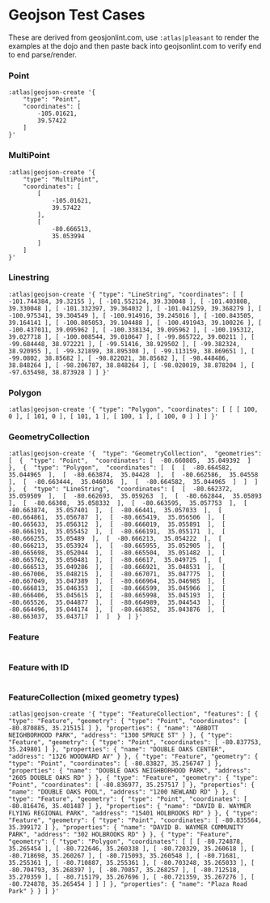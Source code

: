 Geojson Test Cases
==================

These are derived from geosjonlint.com, use ```:atlas|pleasant``` to render the examples at the dojo and then paste back into geojsonlint.com to verify end to end parse/render.

### Point

```
:atlas|geojson-create '{
    "type": "Point",
    "coordinates": [
        -105.01621,
        39.57422
    ]
}'
```
### MultiPoint
```
:atlas|geojson-create '{
    "type": "MultiPoint",
    "coordinates": [
        [
            -105.01621,
            39.57422
        ],
        [
            -80.666513,
            35.053994
        ]
    ]
}'
```
### Linestring

```
:atlas|geojson-create '{ "type": "LineString", "coordinates": [ [ -101.744384, 39.32155 ], [ -101.552124, 39.330048 ], [ -101.403808, 39.330048 ], [ -101.332397, 39.364032 ], [ -101.041259, 39.368279 ], [ -100.975341, 39.304549 ], [ -100.914916, 39.245016 ], [ -100.843505, 39.164141 ], [ -100.805053, 39.104488 ], [ -100.491943, 39.100226 ], [ -100.437011, 39.095962 ], [ -100.338134, 39.095962 ], [ -100.195312, 39.027718 ], [ -100.008544, 39.010647 ], [ -99.865722, 39.00211 ], [ -99.684448, 38.972221 ], [ -99.51416, 38.929502 ], [ -99.382324, 38.920955 ], [ -99.321899, 38.895308 ], [ -99.113159, 38.869651 ], [ -99.0802, 38.85682 ], [ -98.822021, 38.85682 ], [ -98.448486, 38.848264 ], [ -98.206787, 38.848264 ], [ -98.020019, 38.878204 ], [ -97.635498, 38.873928 ] ] }'
```
### Polygon
```
:atlas|geojson-create '{ "type": "Polygon", "coordinates": [ [ [ 100, 0 ], [ 101, 0 ], [ 101, 1 ], [ 100, 1 ], [ 100, 0 ] ] ] }'
```
### GeometryCollection
```
:atlas|geojson-create '{  "type": "GeometryCollection",  "geometries": [  {  "type": "Point",  "coordinates": [  -80.660805,  35.049392  ]  },  {  "type": "Polygon",  "coordinates": [  [  [  -80.664582,  35.044965  ],  [  -80.663874,  35.04428  ],  [  -80.662586,  35.04558  ],  [  -80.663444,  35.046036  ],  [  -80.664582,  35.044965  ]  ]  ]  },  {  "type": "LineString",  "coordinates": [  [  -80.662372,  35.059509  ],  [  -80.662693,  35.059263  ],  [  -80.662844,  35.05893  ],  [  -80.66308,  35.058332  ],  [  -80.663595,  35.057753  ],  [  -80.663874,  35.057401  ],  [  -80.66441,  35.057033  ],  [  -80.664861,  35.056787  ],  [  -80.665419,  35.056506  ],  [  -80.665633,  35.056312  ],  [  -80.666019,  35.055891  ],  [  -80.666191,  35.055452  ],  [  -80.666191,  35.055171  ],  [  -80.666255,  35.05489  ],  [  -80.666213,  35.054222  ],  [  -80.666213,  35.053924  ],  [  -80.665955,  35.052905  ],  [  -80.665698,  35.052044  ],  [  -80.665504,  35.051482  ],  [  -80.665762,  35.050481  ],  [  -80.66617,  35.049725  ],  [  -80.666513,  35.049286  ],  [  -80.666921,  35.048531  ],  [  -80.667006,  35.048215  ],  [  -80.667071,  35.047775  ],  [  -80.667049,  35.047389  ],  [  -80.666964,  35.046985  ],  [  -80.666813,  35.046353  ],  [  -80.666599,  35.045966  ],  [  -80.666406,  35.045615  ],  [  -80.665998,  35.045193  ],  [  -80.665526,  35.044877  ],  [  -80.664989,  35.044543  ],  [  -80.664496,  35.044174  ],  [  -80.663852,  35.043876  ],  [  -80.663037,  35.043717  ]  ]  }  ] }'
```
### Feature

```:atlas|geojson-create '{ "type": "Feature", "geometry": { "type": "Polygon", "coordinates": [ [ [ -80.724878, 35.265454 ], [ -80.722646, 35.260338 ], [ -80.720329, 35.260618 ], [ -80.718698, 35.260267 ], [ -80.715093, 35.260548 ], [ -80.71681, 35.255361 ], [ -80.710887, 35.255361 ], [ -80.703248, 35.265033 ], [ -80.704793, 35.268397 ], [ -80.70857, 35.268257 ], [ -80.712518, 35.270359 ], [ -80.715179, 35.267696 ], [ -80.721359, 35.267276 ], [ -80.724878, 35.265454 ] ] ] }, "properties": { "name": "Plaza Road Park" } }'
```

### Feature with ID

```:atlas|geojson-create '{ "type": "Feature", "geometry": { "type": "Polygon", "coordinates": [ [ [ -80.724878, 35.265454 ], [ -80.722646, 35.260338 ], [ -80.720329, 35.260618 ], [ -80.718698, 35.260267 ], [ -80.715093, 35.260548 ], [ -80.71681, 35.255361 ], [ -80.710887, 35.255361 ], [ -80.703248, 35.265033 ], [ -80.704793, 35.268397 ], [ -80.70857, 35.268257 ], [ -80.712518, 35.270359 ], [ -80.715179, 35.267696 ], [ -80.721359, 35.267276 ], [ -80.724878, 35.265454 ] ] ] }, "properties": { "name": "Plaza Road Park" }, "id":123}'
```

### FeatureCollection (mixed geometry types)

```:atlas|geojson-create '{ "type": "FeatureCollection", "features": [ { "type": "Feature", "geometry": { "type": "Point", "coordinates": [ -80.870885, 35.215151 ] }, "properties": { "name": "ABBOTT NEIGHBORHOOD PARK", "address": "1300 SPRUCE ST" } }, { "type": "Feature", "geometry": { "type": "Point", "coordinates": [ -80.837753, 35.249801 ] }, "properties": { "name": "DOUBLE OAKS CENTER", "address": "1326 WOODWARD AV" } }, { "type": "Feature", "geometry": { "type": "Point", "coordinates": [ -80.83827, 35.256747 ] }, "properties": { "name": "DOUBLE OAKS NEIGHBORHOOD PARK", "address": "2605 DOUBLE OAKS RD" } }, { "type": "Feature", "geometry": { "type": "Point", "coordinates": [ -80.836977, 35.257517 ] }, "properties": { "name": "DOUBLE OAKS POOL", "address": "1200 NEWLAND RD" } }, { "type": "Feature", "geometry": { "type": "Point", "coordinates": [ -80.816476, 35.401487 ] }, "properties": { "name": "DAVID B. WAYMER FLYING REGIONAL PARK", "address": "15401 HOLBROOKS RD" } }, { "type": "Feature", "geometry": { "type": "Point", "coordinates": [ -80.835564, 35.399172 ] }, "properties": { "name": "DAVID B. WAYMER COMMUNITY PARK", "address": "302 HOLBROOKS RD" } }, { "type": "Feature", "geometry": { "type": "Polygon", "coordinates": [ [ [ -80.724878, 35.265454 ], [ -80.722646, 35.260338 ], [ -80.720329, 35.260618 ], [ -80.718698, 35.260267 ], [ -80.715093, 35.260548 ], [ -80.71681, 35.255361 ], [ -80.710887, 35.255361 ], [ -80.703248, 35.265033 ], [ -80.704793, 35.268397 ], [ -80.70857, 35.268257 ], [ -80.712518, 35.270359 ], [ -80.715179, 35.267696 ], [ -80.721359, 35.267276 ], [ -80.724878, 35.265454 ] ] ] }, "properties": { "name": "Plaza Road Park" } } ] }'```
